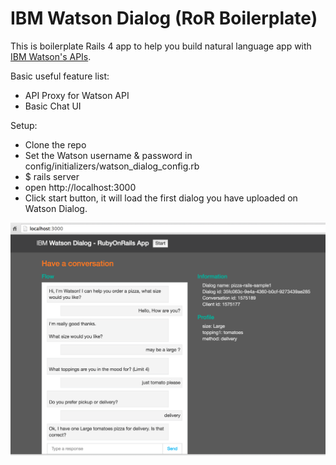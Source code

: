 # IBM Watson Dialog (RoR Boilerplate)


This is boilerplate Rails 4 app to help you build natural language app with [IBM  Watson's APIs](http://www.ibm.com/smarterplanet/us/en/ibmwatson/developercloud/dialog.html). 

Basic useful feature list:

 * API Proxy for Watson API
 * Basic Chat UI
 

Setup:
 
 * Clone the repo
 * Set the Watson username & password in config/initializers/watson_dialog_config.rb
 * $ rails server
 * open http://localhost:3000
 * Click start button, it will load the first dialog you have uploaded on Watson Dialog.

 <img src="public/images/ruby_on_rails_watson_dialog_screen.png">
